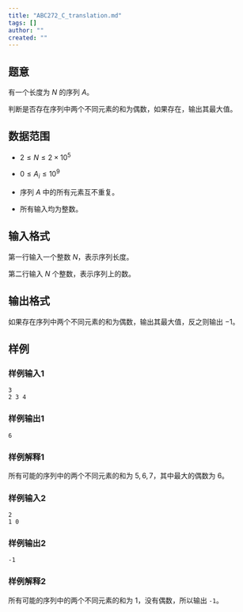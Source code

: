 ```yaml
---
title: "ABC272_C_translation.md"
tags: []
author: ""
created: ""
---
```


## 题意

有一个长度为 $N$ 的序列 $A$。

判断是否存在序列中两个不同元素的和为偶数，如果存在，输出其最大值。

## 数据范围

- $2\leq N\leq 2\times 10^5$

- $0\leq A_i\leq 10^9$

- 序列 $A$ 中的所有元素互不重复。

- 所有输入均为整数。

## 输入格式

第一行输入一个整数 $N$，表示序列长度。

第二行输入 $N$ 个整数，表示序列上的数。

## 输出格式

如果存在序列中两个不同元素的和为偶数，输出其最大值，反之则输出 $-1$。

## 样例

### 样例输入1

```
3
2 3 4
```

### 样例输出1

```
6
```

### 样例解释1

所有可能的序列中的两个不同元素的和为 $5,6,7$，其中最大的偶数为 $6$。

### 样例输入2

```
2
1 0
```

### 样例输出2

```
-1
```

### 样例解释2

所有可能的序列中的两个不同元素的和为 $1$，没有偶数，所以输出 `-1`。


